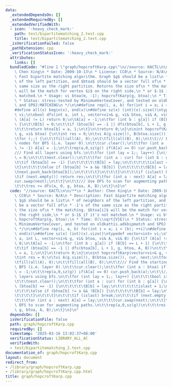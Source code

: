 ```yaml
---
data:
  _extendedDependsOn: []
  _extendedRequiredBy: []
  _extendedVerifiedWith:
  - icon: ':heavy_check_mark:'
    path: test/bipartitematching_2.test.cpp
    title: test/bipartitematching_2.test.cpp
  _isVerificationFailed: false
  _pathExtension: cpp
  _verificationStatusIcon: ':heavy_check_mark:'
  attributes:
    links: []
  bundledCode: "#line 1 \"graph/hopcroftKarp.cpp\"\n//source: KACTL\n\n/**\n * Author:\
    \ Chen Xing\n * Date: 2009-10-13\n * License: CC0\n * Source: N/A\n * Description:\
    \ Fast bipartite matching algorithm. Graph $g$ should be a list\n * of neighbors\
    \ of the left partition, and $btoa$ should be a vector full of\n * -1's of the\
    \ same size as the right partition. Returns the size of\n * the matching. $btoa[i]$\
    \ will be the match for vertex $i$ on the right side,\n * or $-1$ if it's not\
    \ matched.\n * Usage: vi btoa(m, -1); hopcroftKarp(g, btoa);\n * Time: O(\\sqrt{V}E)\n\
    \ * Status: stress-tested by MinimumVertexCover, and tested on oldkattis.adkbipmatch\
    \ and SPOJ:MATCHING\n */\n\n#define rep(i, a, b) for(int i = a; i < (b); ++i)\n\
    #define all(x) begin(x), end(x)\n#define sz(x) (int)(x).size()\ntypedef vector<int>\
    \ vi;\n\nbool dfs(int a, int L, vector<vi>& g, vi& btoa, vi& A, vi& B) {\n\tif\
    \ (A[a] != L) return 0;\n\tA[a] = -1;\n\tfor (int b : g[a]) if (B[b] == L + 1)\
    \ {\n\t\tB[b] = 0;\n\t\tif (btoa[b] == -1 || dfs(btoa[b], L + 1, g, btoa, A, B))\n\
    \t\t\treturn btoa[b] = a, 1;\n\t}\n\treturn 0;\n}\n\nint hopcroftKarp(vector<vi>&\
    \ g, vi& btoa) {\n\tint res = 0;\n\tvi A(g.size()), B(btoa.size()), cur, next;\n\
    \tfor (;;) {\n\t\tfill(all(A), 0);\n\t\tfill(all(B), 0);\n\t\t/// Find the starting\
    \ nodes for BFS (i.e. layer 0).\n\t\tcur.clear();\n\t\tfor (int a : btoa) if(a\
    \ != -1) A[a] = -1;\n\t\trep(a,0,sz(g)) if(A[a] == 0) cur.push_back(a);\n\t\t\
    /// Find all layers using bfs.\n\t\tfor (int lay = 1;; lay++) {\n\t\t\tbool islast\
    \ = 0;\n\t\t\tnext.clear();\n\t\t\tfor (int a : cur) for (int b : g[a]) {\n\t\t\
    \t\tif (btoa[b] == -1) {\n\t\t\t\t\tB[b] = lay;\n\t\t\t\t\tislast = 1;\n\t\t\t\
    \t}\n\t\t\t\telse if (btoa[b] != a && !B[b]) {\n\t\t\t\t\tB[b] = lay;\n\t\t\t\t\
    \tnext.push_back(btoa[b]);\n\t\t\t\t}\n\t\t\t}\n\t\t\tif (islast) break;\n\t\t\
    \tif (next.empty()) return res;\n\t\t\tfor (int a : next) A[a] = lay;\n\t\t\t\
    cur.swap(next);\n\t\t}\n\t\t/// Use DFS to scan for augmenting paths.\n\t\trep(a,0,sz(g))\n\
    \t\t\tres += dfs(a, 0, g, btoa, A, B);\n\t}\n}\n"
  code: "//source: KACTL\n\n/**\n * Author: Chen Xing\n * Date: 2009-10-13\n * License:\
    \ CC0\n * Source: N/A\n * Description: Fast bipartite matching algorithm. Graph\
    \ $g$ should be a list\n * of neighbors of the left partition, and $btoa$ should\
    \ be a vector full of\n * -1's of the same size as the right partition. Returns\
    \ the size of\n * the matching. $btoa[i]$ will be the match for vertex $i$ on\
    \ the right side,\n * or $-1$ if it's not matched.\n * Usage: vi btoa(m, -1);\
    \ hopcroftKarp(g, btoa);\n * Time: O(\\sqrt{V}E)\n * Status: stress-tested by\
    \ MinimumVertexCover, and tested on oldkattis.adkbipmatch and SPOJ:MATCHING\n\
    \ */\n\n#define rep(i, a, b) for(int i = a; i < (b); ++i)\n#define all(x) begin(x),\
    \ end(x)\n#define sz(x) (int)(x).size()\ntypedef vector<int> vi;\n\nbool dfs(int\
    \ a, int L, vector<vi>& g, vi& btoa, vi& A, vi& B) {\n\tif (A[a] != L) return\
    \ 0;\n\tA[a] = -1;\n\tfor (int b : g[a]) if (B[b] == L + 1) {\n\t\tB[b] = 0;\n\
    \t\tif (btoa[b] == -1 || dfs(btoa[b], L + 1, g, btoa, A, B))\n\t\t\treturn btoa[b]\
    \ = a, 1;\n\t}\n\treturn 0;\n}\n\nint hopcroftKarp(vector<vi>& g, vi& btoa) {\n\
    \tint res = 0;\n\tvi A(g.size()), B(btoa.size()), cur, next;\n\tfor (;;) {\n\t\
    \tfill(all(A), 0);\n\t\tfill(all(B), 0);\n\t\t/// Find the starting nodes for\
    \ BFS (i.e. layer 0).\n\t\tcur.clear();\n\t\tfor (int a : btoa) if(a != -1) A[a]\
    \ = -1;\n\t\trep(a,0,sz(g)) if(A[a] == 0) cur.push_back(a);\n\t\t/// Find all\
    \ layers using bfs.\n\t\tfor (int lay = 1;; lay++) {\n\t\t\tbool islast = 0;\n\
    \t\t\tnext.clear();\n\t\t\tfor (int a : cur) for (int b : g[a]) {\n\t\t\t\tif\
    \ (btoa[b] == -1) {\n\t\t\t\t\tB[b] = lay;\n\t\t\t\t\tislast = 1;\n\t\t\t\t}\n\
    \t\t\t\telse if (btoa[b] != a && !B[b]) {\n\t\t\t\t\tB[b] = lay;\n\t\t\t\t\tnext.push_back(btoa[b]);\n\
    \t\t\t\t}\n\t\t\t}\n\t\t\tif (islast) break;\n\t\t\tif (next.empty()) return res;\n\
    \t\t\tfor (int a : next) A[a] = lay;\n\t\t\tcur.swap(next);\n\t\t}\n\t\t/// Use\
    \ DFS to scan for augmenting paths.\n\t\trep(a,0,sz(g))\n\t\t\tres += dfs(a, 0,\
    \ g, btoa, A, B);\n\t}\n}\n"
  dependsOn: []
  isVerificationFile: false
  path: graph/hopcroftKarp.cpp
  requiredBy: []
  timestamp: '2025-03-16 13:02:37+08:00'
  verificationStatus: LIBRARY_ALL_AC
  verifiedWith:
  - test/bipartitematching_2.test.cpp
documentation_of: graph/hopcroftKarp.cpp
layout: document
redirect_from:
- /library/graph/hopcroftKarp.cpp
- /library/graph/hopcroftKarp.cpp.html
title: graph/hopcroftKarp.cpp
---
```

